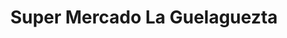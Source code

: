---
title: "Super Mercado La Guelaguezta"
url: /beaverton/super-mercado-la-guelaguezta/
shop: Supermarkt
---